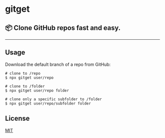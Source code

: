 # gitget

## 📦 Clone GitHub repos fast and easy.

---

## Usage

Download the default branch of a repo from GitHub:

```console
# clone to /repo
$ npx gitget user/repo

# clone to /folder
$ npx gitget user/repo folder

# clone only a specific subfolder to /folder
$ npx gitget user/repo/subfolder folder
```

## License

[MIT](https://github.com/yandeu/gitget/blob/main/LICENSE)
